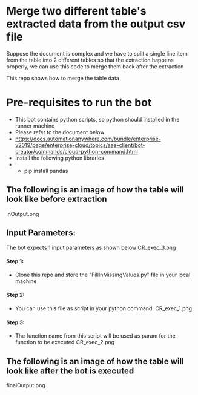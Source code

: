 # Merge two different table's extracted data from the output csv file

Suppose the document is complex and we have to split a single line item from the table into 2 different tables so that the extraction happens properly,
we can use this code to merge them back after the extraction

This repo shows how to merge the table data

# Pre-requisites to run the bot
* This bot contains python scripts, so python should installed in the runner machine
* Please refer to the document below
* https://docs.automationanywhere.com/bundle/enterprise-v2019/page/enterprise-cloud/topics/aae-client/bot-creator/commands/cloud-python-command.html
* Install the following python libraries
* * pip install pandas

## The following is an image of how the table will look like before extraction

inOutput.png

## Input Parameters:
The bot expects 1 input parameters as shown below
CR_exec_3.png

#### Step 1:
* Clone this repo and store the "FillInMissingValues.py" file in your local machine

#### Step 2:
* You can use this file as script in your python command.
CR_exec_1.png

#### Step 3:
* The function name from this script will be used as param for the function to be executed
CR_exec_2.png


## The following is an image of how the table will look like after the bot is executed

finalOutput.png


 


